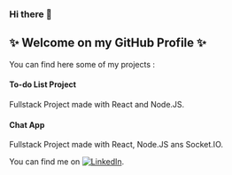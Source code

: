 ### Hi there 👋 

## ✨ Welcome on my GitHub Profile ✨

You can find here some of my projects :

#### To-do List Project

Fullstack Project made with React and Node.JS.

#### Chat App 

Fullstack Project made with React, Node.JS ans Socket.IO.


You can find me on [![LinkedIn][1]][2].


[1]: https://raw.githubusercontent.com/MartinHeinz/MartinHeinz/master/linkedin-3-16.png
[2]: https://www.linkedin.com/in/corinne-pradier-6610201b2/

<!--
**Corinne-Coding/Corinne-Coding** is a ✨ _special_ ✨ repository because its `README.md` (this file) appears on your GitHub profile.

Here are some ideas to get you started:

- 🔭 I’m currently working on ...
- 🌱 I’m currently learning ...
- 👯 I’m looking to collaborate on ...
- 🤔 I’m looking for help with ...
- 💬 Ask me about ...
- 📫 How to reach me: ...
- 😄 Pronouns: ...
- ⚡ Fun fact: ...
-->
